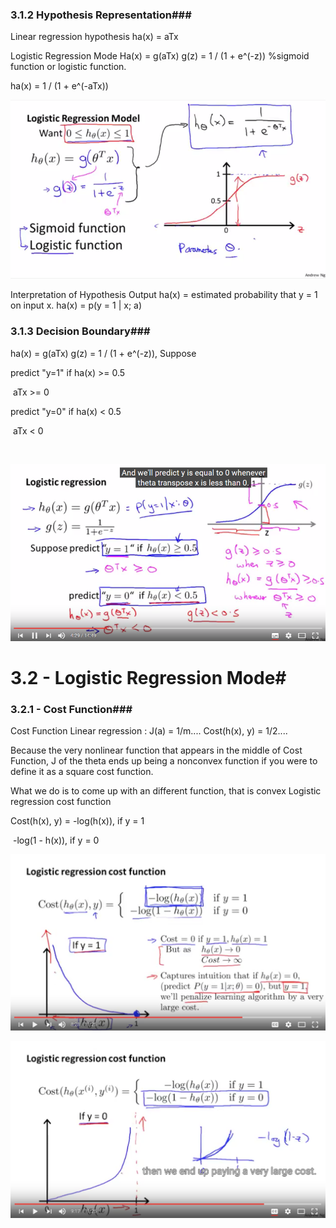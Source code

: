 ### 3.1.2 Hypothesis Representation###

Linear regression hypothesis
ha(x) = aTx

Logistic Regression Mode
Ha(x) = g(aTx)
g(z) = 1 / (1 + e^(-z))     %sigmoid function or logistic function.

ha(x) = 1 / (1 + e^(-aTx))



![](images/3.1.2_1Logistic_Regression_Model.png?raw=true)

Interpretation of Hypothesis Output
ha(x) = estimated probability that y = 1 on input x.
ha(x) = p(y = 1 | x; a)

### 3.1.3 Decision Boundary###

ha(x) = g(aTx)
g(z) = 1 / (1 + e^(-z)),   Suppose 

predict "y=1" if ha(x) >= 0.5  

​                              aTx >= 0

predict "y=0" if ha(x) < 0.5

​			       aTx < 0				

​		

![](images/3.1.2_2Logistic_Regression_explain.png?raw=true)



# 3.2 - Logistic Regression Mode#

### 3.2.1 - Cost Function###

Cost Function
Linear regression : J(a) = 1/m....
Cost(h(x), y) = 1/2....

Because the very nonlinear function that appears in the middle of Cost Function, J of the theta ends up being a nonconvex function if you were to define it as a square cost function. 

What we do is to come up with an different function, that is convex
Logistic regression cost function

Cost(h(x), y) =       -log(h(x)), if y = 1

​                          -log(1 - h(x)), if y = 0

![](images/3.2_1_1_logistic_regression_cost_function_yEqual1.png?raw=true)



![](images/3.2_1_2_logistic_regression_cost_function_yEqual0.png?raw=true)



